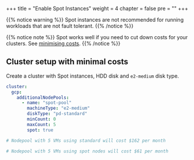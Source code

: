 +++
title = "Enable Spot Instances"
weight = 4
chapter = false
pre = ""
+++

{{% notice warning %}}
Spot instances are not recommended for running workloads that are not fault tolerant.
{{% /notice %}}

{{% notice note %}}
Spot works well if you need to cut down costs for your clusters. See [minimising costs](../../minimise-costs).
{{% /notice %}}


## Cluster setup with minimal costs
Create a cluster with Spot instances, HDD disk and `e2-medium` disk type.


```yaml
cluster:
  gcp:
    additionalNodePools:
      - name: "spot-pool"
        machineType: "e2-medium"
        diskType: "pd-standard"
        minCount: 0
        maxCount: 5
        spot: true

# Nodepool with 5 VMs using standard will cost $162 per month

# Nodepool with 5 VMs using spot nodes will cost $61 per month
```